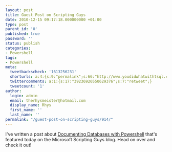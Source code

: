 ```yaml
---
layout: post
title: Guest Post on Scripting Guys
date: 2010-12-15 09:17:18.000000000 +01:00
type: post
parent_id: '0'
published: true
password: ''
status: publish
categories:
- Powershell
tags:
- Powershell
meta:
  tweetbackscheck: '1613256231'
  shorturls: a:4:{s:9:"permalink";s:66:"http://www.youdidwhatwithtsql.com/guest-post-on-scripting-guys/914";s:7:"tinyurl";s:26:"http://tinyurl.com/232mkqg";s:4:"isgd";s:18:"http://is.gd/iMjwp";s:5:"bitly";s:20:"http://bit.ly/fxUrhE";}
  twittercomments: a:1:{s:17:"39236920550629376";s:7:"retweet";}
  tweetcount: '1'
author:
  login: admin
  email: therhysmeister@hotmail.com
  display_name: Rhys
  first_name: ''
  last_name: ''
permalink: "/guest-post-on-scripting-guys/914/"
---
```

I've written a post about [Documenting Databases with Powershell](http://blogs.technet.com/b/heyscriptingguy/archive/2010/12/15/use-powershell-to-document-your-sql-database.aspx "Documenting database with powershell") that's featured today on the Microsoft Scripting Guys blog. Head on over and check it out!

